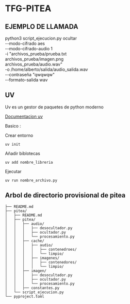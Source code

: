 # TFG-PITEA

## EJEMPLO DE LLAMADA
python3 script_ejecucion.py ocultar \
  --modo-cifrado aes \
  --modo-cifrado-audio 1 \
  -i "archivos_prueba/prueba.txt \
     archivos_prueba/imagen.png \
     archivos_prueba/audio.wav" \
  -o /home/alberto/salida/audio_salida.wav \
  --contraseña "qwqwqw" \
  --formato-salida wav


## UV 
Uv es un gestor de paquetes de python moderno

[Documentacion uv](https://github.com/astral-sh/uv)

Basico :

Crear entorno 

```uv init```

Añadir biblotecas 

```uv add nombre_libreria```

Ejecutar 

```uv run nombre_archivo.py```


## Arbol de directorio provisional de pitea
```TFG-PITEA/
├── README.md
├── pitea/
│   ├── README.md
│   ├── pitea/
│   │   ├── audio/
│   │   │   ├── desocultador.py
│   │   │   ├── ocultador.py
│   │   │   └── procesamiento.py
│   │   ├── cache/
│   │   │   ├── audio/
│   │   │   │   ├── contenedroes/
│   │   │   │   └── limpio/
│   │   │   ├── imagenes/
│   │   │   │   ├── contenedores/
│   │   │   │   └── limpio/
│   │   ├── imagen/
│   │   │   ├── desocultador.py
│   │   │   ├── ocultador.py
│   │   │   └── procesamiento.py
│   │   ├── constantes.py
│   └── script_ejecucion.py
└── pyproject.toml
